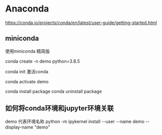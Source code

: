 # Anaconda

https://conda.io/projects/conda/en/latest/user-guide/getting-started.html

## miniconda
使用miniconda 精简版

conda create -n demo python=3.8.5

conda init 激活conda

conda activate demo

conda install package
conda uninstall package

## 如何将conda环境和jupyter环境关联
demo 代表环境名称
python -m ipykernel install --user --name demo --display-name "demo"